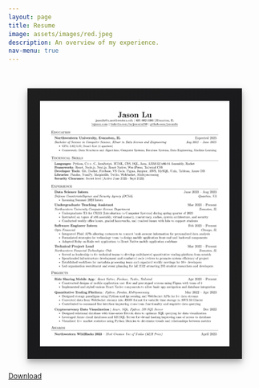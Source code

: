 ```yaml
---
layout: page
title: Resume
image: assets/images/red.jpeg
description: An overview of my experience.
nav-menu: true
---
```


<style>
    .center {
        display: block;
        margin-left: auto;
        margin-right: auto;
        width: 75%;
        margin-top: 50px;
        margin-bottom: 25px;
        padding-right: 25px;
        padding-left: 25px; 
        padding-top: 25px;
        padding-bottom: 25px;
        max-width: 75%;
        height: auto;
    }

    #resume {
        cursor: pointer;
        transition: 0.3s;
        box-shadow: 0px 6px 8px 0 rgba(0, 0, 0, 0.2), 0px 8px 20px 0 rgba(0, 0, 0, 0.19);
        background: linear-gradient(-45deg, #000000e0 0%, #240090 13%, #3D25A7 25%, #4A38B3 38%, #4A38B3 50%, #000000e0 62%, #000000e0 75%, #1a1a1d 87%, #000000e0 100%);;
        background-size: 400% 400%;
    }

    #resume:hover {
        opacity: 0.7;
        animation: animate 4.5s ease-in-out infinite;
        z-index:10;
    }

    @keyframes animate{
    0%{
        background-position: 0 50%;
    }
    50%{
        background-position: 100% 50%;
    }
    100%{
        background-position: 0 50%;
    }
    }

    /* Creating Modal Overlay */
    .modal {
        display: none;
        position: fixed;
        z-index: 2;
        padding-top: 100px;
        left: 0;
        top: 0;
        width: 100%;
        height: 100%;
        overflow: auto;
        background-color: rgb(0,0,0);
        background-color: rgba(0,0,0,0.9);
    }

    /* Content of the modal */
    .modal-content {
        margin: auto;
        display: block;
        width: 80%;
        max-width: 700px;
    }

    /* Modal Image Caption */
    #caption {
        margin: auto;
        display: block;
        width: 80%;
        max-width: 700px;
        text-align: center;
        color: #ccc;
        padding: 10px 0;
        height: 150px;
    }

    /* Animation (Find in _image.scss file) */
    .modal-content, #caption {
        animation-name: zoom;
        animation duration: 0.6s;
    }

    @keyframes zoom {
        from {transform: scale(0.1)}
        to {transform: scale(1)}
    }

    /* Close button */
    .close {
        position: absolute;
        top: 50px;
        right: 35px;
        color: #f1f1f1;
        font-size: 40px;
        font-weight: bold;
        transition: 0.3s;
    }

    .close:hover, .close:focus {
        color: #bbb;
        text-decoration: none;
        cursor: pointer;
    }

    /* Mobile responsive */
    @media only screen and (max-width: 700px) {
        .modal-content {
            width: 100%;
        }
    }

</style>

<img class="center" id="resume" src="assets/images/Resume.jpg" alt="Last updated: 4/29/2023">

<!-- Modal  -->
<div id="resumeModal" class="modal"> 
    <span class="close">&times;</span>
    <img class="modal-content" id="modalimg">
    <div id="caption"></div>
</div>

<div class="content">
    <div class="inner">
            <a href="assets/Resume.pdf" class="button special icon fa-download" target="_blank" rel="noopener noreferrer" download="Resume">Download</a>
    </div>
</div>

<script>
    var modal = document.getElementById("resumeModal");
    var img = document.getElementById("resume");
    var modalImg = document.getElementById("modalimg");
    var captionText = document.getElementById("caption");
    img.onclick = function()
    {
        modal.style.display = "inline-block";
        modalImg.src = this.src;
        captionText.innerHTML = this.alt;
    }

    var span = document.getElementsByClassName("close")[0];

    // Closing the modal
    document.addEventListener('keydown', function(event) {
    if(event.keyCode == 27) {
        modal.style.display = "none";
    }});

    span.onclick = function()
    {
        modal.style.display = "none";
    }

    
</script>
